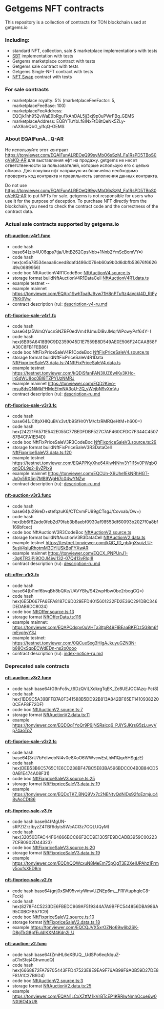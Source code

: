# Getgems NFT contracts

This repository is a collection of contracts for TON blockchain used at getgems.io

### Including: 

- standard NFT, collection, sale & marketplace implementations with tests
- [SBT](sbt.md) implementation with tests
- Getgems marketplace contract with tests
- Getgems sale contract with tests
- Getgems Single-NFT contract with tests
- [NFT Swap](swap.md) contract with tests

### For sale contracts
- marketplace royalty: 5% (marketplaceFeeFactor: 5, marketplaceFeeBase: 100)
- marketplaceFeeAddress: EQCjk1hh952vWaE9bRguFkAhDAL5jj3xj9p0uPWrFBq_GEMS
- marketplaceAddress: EQBYTuYbLf8INxFtD8tQeNk5ZLy-nAX9ahQbG_yl1qQ-GEMS

### About EQAIFunA...Q-AR
Не используйте этот контракт https://tonviewer.com/EQAIFunALREOeQ99syMbO6sSzM_Fa1RsPD5TBoS0qVeKQ-AR для выставления нфт на продажу.
getgems не несет ответственности за пользователей, которые использую его с целью обмана. Для покупки нфт напрямую из блокчейна необходимо проверять код контракта и правильность заполнения данных контракта.

Do not use https://tonviewer.com/EQAIFunALREOeQ99syMbO6sSzM_Fa1RsPD5TBoS0qVeKQ-AR to put NFTs for sale.
getgems is not responsible for users who use it for the purpose of deception. To purchase NFT directly from the blockchain, you need to check the contract code and the correctness of the contract data.

### Actual sale contracts supported by getgems.io

#### [nft-auction-v4r1.func](packages/contracts/sources/nft-auction-v4r1.func)
- code hash base64(zlp4U06qps7tja/UhtB262CpsNbb+1Nnb2YmScBomVY=)
- code hash hex(ce5a78534eaaa6ceed8dafd486d076eb60a9b0d6dbfb53676f662649c0689956)
- code boc NftAuctionV4R1CodeBoc [NftAuctionV4.source.ts](packages/contracts/nft-auction-v2/NftAuctionV4.source.ts)
- storage format buildNftAuctionV4R1DataCell [NftAuctionV4R1.data.ts](packages/contracts/nft-auction-v2/NftAuctionV4R1.data.ts)
- example testnet --
- example mainnet https://tonviewer.com/EQAix1SwhToa9J9vw71H8nPTuftz4aVckI4D_RtFy75Kt0Vw
- contract description (ru): [description-v4-ru.md](packages/contracts/nft-auction-v2/description-v4-ru.md)

#### [nft-fixprice-sale-v4r1.fc](packages/contracts/sources/nft-fixprice-sale-v4r1.fc)
- code hash base64(a5WmQYucnSNZBF0edVm41UmuDlBvJMqrWPowyPsf64Y=)
- code hash hex(6B95A6418B9C9D2359045D1E7559B8D549AE0E506F24CAAB58FA30C8FB1FEB86)
- code boc NftFixPriceSaleV4R1CodeBoc [NftFixPriceSaleV4.source.ts](packages/contracts/nft-fixprice-sale-v4/NftFixPriceSaleV4.source.ts)
- storage format buildNftFixPriceSaleV4R1Data [NftFixpriceSaleV3.data.ts:74](packages%2Fcontracts%2Fnft-fixprice-sale-v3%2FNftFixpriceSaleV3.data.ts)[NftFixPriceSaleV4.data.ts](packages/contracts/nft-fixprice-sale-v4/NftFixPriceSaleV4.data.ts)
- example testnet https://testnet.tonviewer.com/kQDiSfanFAN3IUZ6wIKy3KHo-inSdWU8oc0BI8TZPYUzNMRJ
- example mainnet https://tonviewer.com/EQD2Kivo-msu8dsQNiMkPHMoEfmNA3oU-ZQ_yWejbN9vXmVu
- contract description (ru): [description-ru.md](packages/contracts/nft-fixprice-sale-v4/description-ru.md)


#### [nft-fixprice-sale-v3r3.fc](packages%2Fcontracts%2Fsources%2Fnft-fixprice-sale-v3r3.fc)
- code hash base64(JCIfpXHlQuBVx3vt/b9SfHr0YM/cfzRMRQeHtM+h600=)
- code hash hex(24221FA571E542E055C77BEDFDBF527C7AF460CFDC7F344C450787B4CFA1EB4D)
- code boc NftFixPriceSaleV3R3CodeBoc [NftFixpriceSaleV3.source.ts:29](packages%2Fcontracts%2Fnft-fixprice-sale-v3%2FNftFixpriceSaleV3.source.ts)
- storage format buildNftFixPriceSaleV3R3DataCell [NftFixpriceSaleV3.data.ts:120](packages%2Fcontracts%2Fnft-fixprice-sale-v3%2FNftFixpriceSaleV3.data.ts)
- example testnet https://testnet.tonviewer.com/EQAPPKyXhe64XiwNNhv3Y1l15v0PWqbOonQDL9s2-8vZPlx9
- example mainnet https://tonviewer.com/EQCUn-X9Uhe1EkNRhHGT-Jx0y5RX5nj7MB9WgHi7c04wYNZw
- contract description (ru): [description-ru.md](packages%2Fcontracts%2Fnft-fixprice-sale-v3%2Fdescription-ru.md)

#### [nft-auction-v3r3.func](packages%2Fcontracts%2Fsources%2Fnft-auction-v3r3%2Fnft-auction-v3r3.func)
- code hash base64(u29ireD+stefqzuK6/CTCvmFU99gCTsgJ/Covxab/Ow=)
- code hash hex(bb6f62ade0feb2d79fab3b8aebf0930af98553df60093b2027f0a8bf169bfcec)
- code boc NftAuctionV3R3CodeBoc [NftAuctionV2.source.ts](packages%2Fcontracts%2Fnft-auction-v2%2FNftAuctionV2.source.ts)
- storage format buildNftAuctionV3R3DataCell [NftAuctionV2.data.ts](packages%2Fcontracts%2Fnft-auction-v2%2FNftAuctionV2.data.ts)
- example testnet https://testnet.tonviewer.com/kQC_fD_gbAgXsuizLU-5usV4sIuRhotmM3DYIUSkBpFYXwAR
- example mainnet https://tonviewer.com/EQCX_PNPUnJ1--3gKTR3jPj9OOJl4iwi132-07Q413vRIqI8
- contract description (ru): [description-ru.md](packages%2Fcontracts%2Fnft-auction-v2%2Fdescription-ru.md)

#### [nft-offer-v1r3.fc](packages%2Fcontracts%2Fsources%2Fnft-offer-v1r3.fc)
- code hash base64(bl1mf6bvqBh8bQKe/UAVYBIy/S42wpHbw0be2rbcgCQ=)
- code hash hex(6E5D667FA6EFA8187C6D029EFD4015601232FD2E36C291DBC346DEDAB6DC8024)
- code boc [NftOffer.source.ts:13](packages%2Fcontracts%2Fnft-offer%2FNftOffer.source.ts)
- storage format [NftOfferData.ts:116](packages%2Fcontracts%2Fnft-offer%2FNftOfferData.ts)
- example mainnet: https://tonviewer.com/EQAPCdspv0uVHTa3ItpR49FlBEaaBKFDz5G8m6fmEyqhyY3J
- example testnet: https://testnet.tonviewer.com/0QCueSxg3HIgAJkuyuGZN3N-b88OxSqpECWdEDn-ns2o0ooo
- contract description (ru): [index-notice-ru.md](packages%2Fcontracts%2Fnft-offer%2Findex-notice-ru.md)

### Deprecated sale contracts

#### [nft-auction-v3r2.func](packages%2Fcontracts%2Fsources%2Fnft-auction-v3r2%2Fnft-auction-v3r2.func)
- code hash base64(G9nFo5v_t6DzQViLXdkrgTqEK_Ze8UEJOCIAzq-Pct8)
- code hash hex(1BD9C5A39BFFB7A0F341588B5DD92B813A842BF65EF14109382200CEAF8F72DF)
- code boc [NftAuctionV2.source.ts:7](packages%2Fcontracts%2Fnft-auction-v2%2FNftAuctionV2.source.t)
- storage format [NftAuctionV2.data.ts:11](packages%2Fcontracts%2Fnft-auction-v2%2FNftAuctionV2.data.ts)
- example https://tonviewer.com/EQDQq1YoQr9P9jNSRalcq6_PJjYSJKrsG5zLuvyVp74aoTp7

#### [nft-fixprice-sale-v3r2.fc](packages%2Fcontracts%2Fsources%2Fnft-fixprice-sale-v3r2.fc)
- code hash base64(3rU7bFdlwebNI4v0e8XoO6WWvcwEsLhM1Qqx5HSgjzE)
- code hash hex(DEB53B6C5765C1E6CD238BF47BC5E83BA596BDCC04B0B84CD50AB1E474A08F31)
- code boc [NftFixpriceSaleV3.source.ts:25](packages%2Fcontracts%2Fnft-fixprice-sale-v3%2FNftFixpriceSaleV3.source.ts)
- storage format [NftFixpriceSaleV3.data.ts:19](packages%2Fcontracts%2Fnft-fixprice-sale-v3%2FNftFixpriceSaleV3.data.ts)
- example https://tonviewer.com/EQDxTK7_BNQ9Vx7c2NENtvQdNlDs92foEzmjuc48vAoCDt86

#### [nft-fixprice-sale-v3.fc](packages%2Fcontracts%2Fsources%2Fnft-fixprice-sale-v3.fc)
- code hash base64(MgUN-sRPZIZrzIbyzZ4TBf6dyts5WcACI3z7CQLUQyM)
- code hash hex(32050DFAC44F64866BCC86F2CD9E1305FE9DCADB3959C002237CFB0902D44323)
- code boc [NftFixpriceSaleV3.source.ts:20](packages%2Fcontracts%2Fnft-fixprice-sale-v3%2FNftFixpriceSaleV3.source.ts)
- storage format [NftFixpriceSaleV3.data.ts:19](packages%2Fcontracts%2Fnft-fixprice-sale-v3%2FNftFixpriceSaleV3.data.ts)
- example https://tonviewer.com/EQDhQQWcxuN8MeEm75pOgT3E2XeIUPAhz1Frmy5oufsXED8m

#### [nft-fixprice-sale-v2.fc](packages%2Fcontracts%2Fsources%2Fnft-fixprice-sale-v2.fc)
- code hash base64(gnj0xSM95vvtyWmvUZNEp6m__FRIVtuphqlcC8-Fcck)
- code hash hex(8278F4C5233DE6FBEDC969AF519344A7A9BFFC544856DBA986A95C0BCF8571C9)
- code boc [NftFixpriceSaleV2.source.ts:10](packages%2Fcontracts%2Fnft-fixprice-sale-v2%2FNftFixpriceSaleV2.source.ts)
- storage format [NftFixpriceSaleV2.data.ts:18](packages%2Fcontracts%2Fnft-fixprice-sale-v2%2FNftFixpriceSaleV2.data.ts)
- example https://tonviewer.com/EQCQJVX5xrOZNo69w6b2SK-D8gTkG8pfEuldIKXM4Kdn2j_U

#### [nft-auction-v2.func](packages%2Fcontracts%2Fsources%2Fnft-auction-v2%2Fnft-auction-v2.func)
- code hash base64(ZmiHL6eXBUQ__UdSPo6eqfdquZ-aC1nSfej4GhwnudQ)
- code hash hex(6668872FA79705443FFD47523E8E9EA9F76AB99F9A0B59D27DE8F81A1C27B9D4)
- code boc [NftAuctionV2.source.ts:3](packages%2Fcontracts%2Fnft-auction-v2%2FNftAuctionV2.source.t)
- storage format [NftAuctionV2.data.ts:25](packages%2Fcontracts%2Fnft-auction-v2%2FNftAuctionV2.data.ts)
- example https://tonviewer.com/EQAN1LCxXZtfM1kVrBTcEP1KRRlwNmhOcue6w0NXt6O4trU8
